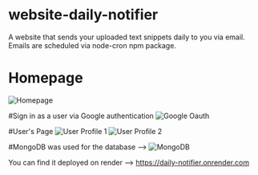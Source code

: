 # website-daily-notifier
A website that sends your uploaded text snippets daily to you via email. Emails are scheduled via node-cron npm package.

# Homepage
![Homepage](https://user-images.githubusercontent.com/73575124/226241973-a441af4a-9d51-4735-bd6f-81f0d36a328e.png)

#Sign in as a user via Google authentication
![Google Oauth](https://user-images.githubusercontent.com/73575124/226242071-41afcfbb-2c9c-4eaa-abd6-08e632246a59.png)

#User's Page
![User Profile 1](https://user-images.githubusercontent.com/73575124/226242134-ede5a1e3-4a37-459e-ad64-3b26136e82de.png)
![User Profile 2](https://user-images.githubusercontent.com/73575124/226242156-5a3b9c34-e535-462b-8ff4-471d17ee5c5a.png)

#MongoDB was used for the database -->
![MongoDB](https://user-images.githubusercontent.com/73575124/226243584-60381338-51eb-4b35-aa6b-5a62b791ab81.png)

You can find it deployed on render --> https://daily-notifier.onrender.com
